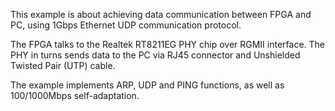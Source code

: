 This example is about achieving data communication between FPGA and PC, using 1Gbps Ethernet UDP communication protocol.

The FPGA talks to the Realtek RT8211EG PHY chip over RGMII interface. The PHY in turns sends data to the PC via RJ45 connector and Unshielded Twisted Pair (UTP) cable.

The example implements ARP, UDP and PING functions, as well as 100/1000Mbps self-adaptation.